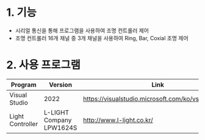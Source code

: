 # 1. 기능
  - 시리얼 통신을 통해 프로그램을 사용하여 조명 컨트롤러 제어
  - 조명 컨트롤러 16개 채널 중 3개 채널을 사용하여 Ring, Bar, Coxial 조명 제어

# 2. 사용 프로그램
| Program | Version | Link |
|---|---|---|
|Visual Studio|2022|https://visualstudio.microsoft.com/ko/vs/whatsnew/|
|Light Controller|L-LIGHT Company LPW1624S|http://www.l-light.co.kr/|
